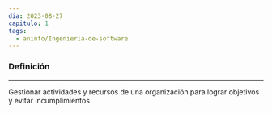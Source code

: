 ```yaml
---
dia: 2023-08-27
capitulo: 1
tags:
  - aninfo/Ingeniería-de-software
---
```

### Definición
---
Gestionar actividades y recursos de una organización para lograr objetivos y evitar incumplimientos